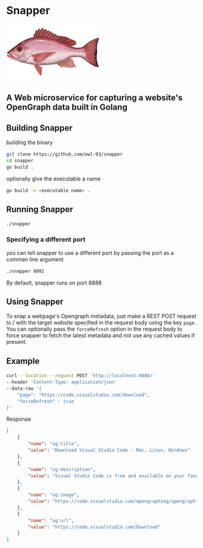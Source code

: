 # Snapper

![snapper](snapper.png)

## A Web microservice for capturing a website's OpenGraph data built in Golang

## Building Snapper

building the binary
```bash
git clone https://github.com/owl-93/snapper
cd snapper
go build .
```

optionally give the executable a name
```bash
go build -o <executable name> .
```

## Running Snapper
```bash
./snapper
```

### Specifying a different port
you can tell snapper to use a different port by passing the port as a comman line argument
```bash
./snapper 8081
```


By default, snapper runs on port 8888
## Using Snapper
To snap a webpage's Opengraph metadata, just make a REST POST request to / with
the target website specified in the request body using the key `page`. You can optionally
pass the `forceRefresh` option in the request body to force snapper to fetch the latest metadata
and not use any cached values if present.

## Example
```bash
curl --location --request POST 'http://localhost:8888/' 
--header 'Content-Type: application/json' 
--data-raw '{
    "page": "https://code.visualstudio.com/download",
    "forceRefresh" : true
}'
```

Response

```json
[
    {
        "name": "og:title",
        "value": "Download Visual Studio Code - Mac, Linux, Windows"
    },
    {
        "name": "og:description",
        "value": "Visual Studio Code is free and available on your favorite platform - Linux, macOS, and Windows.  Download Visual Studio Code to experience a redefined code editor,  optimized for building and debugging modern web and cloud applications."
    },
    {
        "name": "og:image",
        "value": "https://code.visualstudio.com/opengraphimg/opengraph-home.png"
    },
    {
        "name": "og:url",
        "value": "https://code.visualstudio.com/Download"
    }
]
```